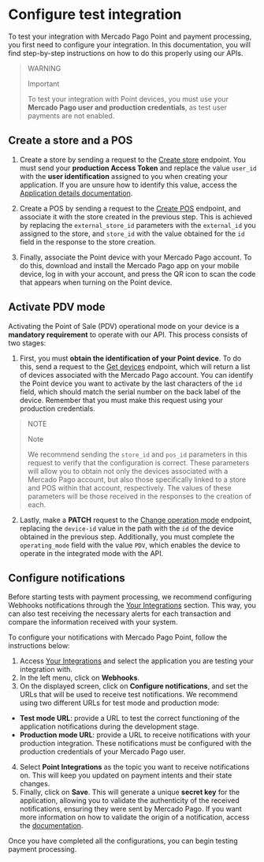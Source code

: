 # Configure test integration

To test your integration with Mercado Pago Point and payment processing, you first need to configure your integration. In this documentation, you will find step-by-step instructions on how to do this properly using our APIs.

> WARNING
>
> Important
>
> To test your integration with Point devices, you must use your **Mercado Pago user and production credentials**, as test user payments are not enabled.

## Create a store and a POS

1. Create a store by sending a request to the [Create store](/developers/en/reference/stores/_users_user_id_stores/post) endpoint. You must send your **production Access Token** and replace the value `user_id` with the **user identification** assigned to you when creating your application. If you are unsure how to identify this value, access the [Application details documentation](/developers/en/docs/mp-point/additional-content/your-integrations/application-details).

2. Create a POS by sending a request to the [Create POS](/developers/en/reference/pos/_pos/post) endpoint, and associate it with the store created in the previous step. This is achieved by replacing the `external_store_id` parameters with the `external_id` you assigned to the store, and `store_id` with the value obtained for the `id` field in the response to the store creation.

3. Finally, associate the Point device with your Mercado Pago account. To do this, download and install the Mercado Pago app on your mobile device, log in with your account, and press the QR icon to scan the code that appears when turning on the Point device.

## Activate PDV mode

Activating the Point of Sale (PDV) operational mode on your device is a **mandatory requirement** to operate with our API. This process consists of two stages:

1. First, you must **obtain the identification of your Point device**. To do this, send a request to the [Get devices](/developers/en/reference/integrations_api/_point_integration-api_devices/get) endpoint, which will return a list of devices associated with the Mercado Pago account. You can identify the Point device you want to activate by the last characters of the `id` field, which should match the serial number on the back label of the device. Remember that you must make this request using your production credentials.

> NOTE
>
> Note
>
> We recommend sending the `store_id` and `pos_id` parameters in this request to verify that the configuration is correct. These parameters will allow you to obtain not only the devices associated with a Mercado Pago account, but also those specifically linked to a store and POS within that account, respectively. The values of these parameters will be those received in the responses to the creation of each.

2. Lastly, make a **PATCH** request to the [Change operation mode](/developers/en/reference/integrations_api/_point_integration-api_devices_device-id/patch) endpoint, replacing the `device-id` value in the path with the `id` of the device obtained in the previous step. Additionally, you must complete the `operating_mode` field with the value `PDV`, which enables the device to operate in the integrated mode with the API.

## Configure notifications

Before starting tests with payment processing, we recommend configuring Webhooks notifications through the [Your Integrations](/developers/panel/app) section. This way, you can also test receiving the necessary alerts for each transaction and compare the information received with your system.

To configure your notifications with Mercado Pago Point, follow the instructions below:

1. Access [Your Integrations](/developers/panel/app) and select the application you are testing your integration with.
2. In the left menu, click on **Webhooks**.
3. On the displayed screen, click on **Configure notifications**, and set the URLs that will be used to receive test notifications. We recommend using two different URLs for test mode and production mode:
 * **Test mode URL**: provide a URL to test the correct functioning of the application notifications during the development stage.
 * **Production mode URL**: provide a URL to receive notifications with your production integration. These notifications must be configured with the production credentials of your Mercado Pago user.

4. Select **Point Integrations** as the topic you want to receive notifications on. This will keep you updated on payment intents and their state changes.
5. Finally, click on **Save**. This will generate a unique **secret key** for the application, allowing you to validate the authenticity of the received notifications, ensuring they were sent by Mercado Pago. If you want more information on how to validate the origin of a notification, access the [documentation](/developers/en/docs/split-payments/additional-content/your-integrations/notifications/webhooks#configuringthroughthedeveloperpanel).

Once you have completed all the configurations, you can begin testing payment processing.
